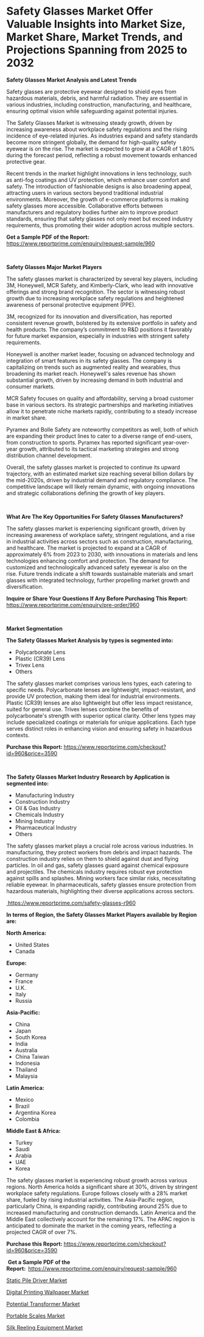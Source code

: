 <p><h1>Safety Glasses Market Offer Valuable Insights into Market Size, Market Share, Market Trends, and Projections Spanning from 2025 to 2032</h1></p><p><strong>Safety Glasses Market Analysis and Latest Trends</strong></p>
<p><p>Safety glasses are protective eyewear designed to shield eyes from hazardous materials, debris, and harmful radiation. They are essential in various industries, including construction, manufacturing, and healthcare, ensuring optimal vision while safeguarding against potential injuries.</p><p>The Safety Glasses Market is witnessing steady growth, driven by increasing awareness about workplace safety regulations and the rising incidence of eye-related injuries. As industries expand and safety standards become more stringent globally, the demand for high-quality safety eyewear is on the rise. The market is expected to grow at a CAGR of 1.80% during the forecast period, reflecting a robust movement towards enhanced protective gear.</p><p>Recent trends in the market highlight innovations in lens technology, such as anti-fog coatings and UV protection, which enhance user comfort and safety. The introduction of fashionable designs is also broadening appeal, attracting users in various sectors beyond traditional industrial environments. Moreover, the growth of e-commerce platforms is making safety glasses more accessible. Collaborative efforts between manufacturers and regulatory bodies further aim to improve product standards, ensuring that safety glasses not only meet but exceed industry requirements, thus promoting their wider adoption across multiple sectors.</p></p>
<p><strong>Get a Sample PDF of the Report:&nbsp;</strong> <a href="https://www.reportprime.com/enquiry/request-sample/960?utm_campaign=3139&utm_medium=2&utm_source=Github&utm_content=ia&utm_term=18032025&utm_id=safety-glasses">https://www.reportprime.com/enquiry/request-sample/960</a></p>
<p>&nbsp;</p>
<p><strong>Safety Glasses Major Market Players</strong></p>
<p><p>The safety glasses market is characterized by several key players, including 3M, Honeywell, MCR Safety, and Kimberly-Clark, who lead with innovative offerings and strong brand recognition. The sector is witnessing robust growth due to increasing workplace safety regulations and heightened awareness of personal protective equipment (PPE).</p><p>3M, recognized for its innovation and diversification, has reported consistent revenue growth, bolstered by its extensive portfolio in safety and health products. The company’s commitment to R&D positions it favorably for future market expansion, especially in industries with stringent safety requirements.</p><p>Honeywell is another market leader, focusing on advanced technology and integration of smart features in its safety glasses. The company is capitalizing on trends such as augmented reality and wearables, thus broadening its market reach. Honeywell's sales revenue has shown substantial growth, driven by increasing demand in both industrial and consumer markets.</p><p>MCR Safety focuses on quality and affordability, serving a broad customer base in various sectors. Its strategic partnerships and marketing initiatives allow it to penetrate niche markets rapidly, contributing to a steady increase in market share.</p><p>Pyramex and Bolle Safety are noteworthy competitors as well, both of which are expanding their product lines to cater to a diverse range of end-users, from construction to sports. Pyramex has reported significant year-over-year growth, attributed to its tactical marketing strategies and strong distribution channel development.</p><p>Overall, the safety glasses market is projected to continue its upward trajectory, with an estimated market size reaching several billion dollars by the mid-2020s, driven by industrial demand and regulatory compliance. The competitive landscape will likely remain dynamic, with ongoing innovations and strategic collaborations defining the growth of key players.</p></p>
<p>&nbsp;</p>
<p><strong>What Are The Key Opportunities For Safety Glasses Manufacturers?</strong></p>
<p><p>The safety glasses market is experiencing significant growth, driven by increasing awareness of workplace safety, stringent regulations, and a rise in industrial activities across sectors such as construction, manufacturing, and healthcare. The market is projected to expand at a CAGR of approximately 6% from 2023 to 2030, with innovations in materials and lens technologies enhancing comfort and protection. The demand for customized and technologically advanced safety eyewear is also on the rise. Future trends indicate a shift towards sustainable materials and smart glasses with integrated technology, further propelling market growth and diversification.</p></p>
<p><strong>Inquire or Share Your Questions If Any Before Purchasing This Report:</strong> <a href="https://www.reportprime.com/enquiry/pre-order/960?utm_campaign=3139&utm_medium=2&utm_source=Github&utm_content=ia&utm_term=18032025&utm_id=safety-glasses">https://www.reportprime.com/enquiry/pre-order/960</a></p>
<p>&nbsp;</p>
<p><strong>Market Segmentation</strong></p>
<p><strong>The Safety Glasses Market Analysis by types is segmented into:</strong></p>
<p><ul><li>Polycarbonate Lens</li><li>Plastic (CR39) Lens</li><li>Trivex Lens</li><li>Others</li></ul></p>
<p><p>The safety glasses market comprises various lens types, each catering to specific needs. Polycarbonate lenses are lightweight, impact-resistant, and provide UV protection, making them ideal for industrial environments. Plastic (CR39) lenses are also lightweight but offer less impact resistance, suited for general use. Trivex lenses combine the benefits of polycarbonate's strength with superior optical clarity. Other lens types may include specialized coatings or materials for unique applications. Each type serves distinct roles in enhancing vision and ensuring safety in hazardous contexts.</p></p>
<p><strong>Purchase this Report:&nbsp;</strong><a href="https://www.reportprime.com/checkout?id=960&price=3590&utm_campaign=3139&utm_medium=2&utm_source=Github&utm_content=ia&utm_term=18032025&utm_id=safety-glasses">https://www.reportprime.com/checkout?id=960&price=3590</a></p>
<p>&nbsp;</p>
<p><strong>The Safety Glasses Market Industry Research by Application is segmented into:</strong></p>
<p><ul><li>Manufacturing Industry</li><li>Construction Industry</li><li>Oil & Gas Industry</li><li>Chemicals Industry</li><li>Mining Industry</li><li>Pharmaceutical Industry</li><li>Others</li></ul></p>
<p><p>The safety glasses market plays a crucial role across various industries. In manufacturing, they protect workers from debris and impact hazards. The construction industry relies on them to shield against dust and flying particles. In oil and gas, safety glasses guard against chemical exposure and projectiles. The chemicals industry requires robust eye protection against spills and splashes. Mining workers face similar risks, necessitating reliable eyewear. In pharmaceuticals, safety glasses ensure protection from hazardous materials, highlighting their diverse applications across sectors.</p></p>
<p><a href="https://www.reportprime.com/safety-glasses-r960?utm_campaign=3139&utm_medium=2&utm_source=Github&utm_content=ia&utm_term=18032025&utm_id=safety-glasses">&nbsp;https://www.reportprime.com/safety-glasses-r960</a></p>
<p><strong>In terms of Region, the Safety Glasses Market Players available by Region are:</strong></p>
<p>
    <p> <strong> North America: </strong>
        <ul>
            <li>United States</li>
            <li>Canada</li>
        </ul>
        </p> 
    <p> <strong> Europe: </strong>
        <ul>
            <li>Germany</li>
            <li>France</li>
            <li>U.K.</li>
            <li>Italy</li>
            <li>Russia</li>
        </ul>
        </p> 
    <p> <strong> Asia-Pacific: </strong>
        <ul>
            <li>China</li>
            <li>Japan</li>
            <li>South Korea</li>
            <li>India</li>
            <li>Australia</li>
            <li>China Taiwan</li>
            <li>Indonesia</li>
            <li>Thailand</li>
            <li>Malaysia</li>
        </ul>
        </p> 
    <p> <strong> Latin America: </strong>
        <ul>
            <li>Mexico</li>
            <li>Brazil</li>
            <li>Argentina Korea</li>
            <li>Colombia</li>
        </ul>
        </p> 
    <p> <strong> Middle East & Africa: </strong>
        <ul>
            <li>Turkey</li>
            <li>Saudi</li>
            <li>Arabia</li>
            <li>UAE</li>
            <li>Korea</li>
        </ul>
    </p>
    </p>
<p><p>The safety glasses market is experiencing robust growth across various regions. North America holds a significant share at 30%, driven by stringent workplace safety regulations. Europe follows closely with a 28% market share, fueled by rising industrial activities. The Asia-Pacific region, particularly China, is expanding rapidly, contributing around 25% due to increased manufacturing and construction demands. Latin America and the Middle East collectively account for the remaining 17%. The APAC region is anticipated to dominate the market in the coming years, reflecting a projected CAGR of over 7%.</p></p>
<p><strong>Purchase this Report: </strong><a href="https://www.reportprime.com/checkout?id=960&price=3590&utm_campaign=3139&utm_medium=2&utm_source=Github&utm_content=ia&utm_term=18032025&utm_id=safety-glasses">https://www.reportprime.com/checkout?id=960&price=3590</a></p>
<p>&nbsp;<strong>Get a Sample PDF of the Report:&nbsp;&nbsp;</strong><a href="https://www.reportprime.com/enquiry/request-sample/960?utm_campaign=3139&utm_medium=2&utm_source=Github&utm_content=ia&utm_term=18032025&utm_id=safety-glasses">https://www.reportprime.com/enquiry/request-sample/960</a></p>
<p><strong></strong></p>
<p><p><a href="https://www.linkedin.com/pulse/future-innovation-global-static-pile-driver-market-growth-opportunities-ffipe?utm_campaign=3139&utm_medium=2&utm_source=Github&utm_content=ia&utm_term=18032025&utm_id=safety-glasses">Static Pile Driver Market</a></p><p><a href="https://github.com/ivvrgibi/Market-Research-Report-List-1/blob/main/digital-printing-wallpaper-market.md?utm_campaign=3139&utm_medium=2&utm_source=Github&utm_content=ia&utm_term=18032025&utm_id=safety-glasses">Digital Printing Wallpaper Market</a></p><p><a href="https://www.linkedin.com/pulse/revenue-insights-potential-transformer-market-87-cagr-from-ffq6e?utm_campaign=3139&utm_medium=2&utm_source=Github&utm_content=ia&utm_term=18032025&utm_id=safety-glasses">Potential Transformer Market</a></p><p><a href="https://www.linkedin.com/pulse/portable-scales-market-size-growth-drivers-global-revenue-nxhze?utm_campaign=3139&utm_medium=2&utm_source=Github&utm_content=ia&utm_term=18032025&utm_id=safety-glasses">Portable Scales Market</a></p><p><a href="https://www.linkedin.com/pulse/sustainability-trends-silk-reeling-equipment-industry-market-oipye?utm_campaign=3139&utm_medium=2&utm_source=Github&utm_content=ia&utm_term=18032025&utm_id=safety-glasses">Silk Reeling Equipment Market</a></p></p>